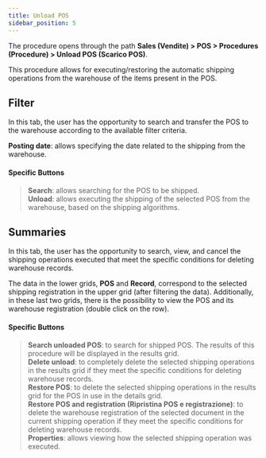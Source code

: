 ```yaml
---
title: Unload POS
sidebar_position: 5
---
```


The procedure opens through the path **Sales (Vendite) > POS > Procedures (Procedure) > Unload POS (Scarico POS)**.

This procedure allows for executing/restoring the automatic shipping operations from the warehouse of the items present in the POS. 

## Filter

In this tab, the user has the opportunity to search and transfer the POS to the warehouse according to the available filter criteria.

**Posting date**: allows specifying the date related to the shipping from the warehouse.

#### Specific Buttons  
> **Search**: allows searching for the POS to be shipped.  
> **Unload**: allows executing the shipping of the selected POS from the warehouse, based on the shipping algorithms.


## Summaries

In this tab, the user has the opportunity to search, view, and cancel the shipping operations executed that meet the specific conditions for deleting warehouse records.

The data in the lower grids, **POS** and **Record**, correspond to the selected shipping registration in the upper grid (after filtering the data). Additionally, in these last two grids, there is the possibility to view the POS and its warehouse registration (double click on the row).

#### Specific Buttons  
> **Search unloaded POS**: to search for shipped POS. The results of this procedure will be displayed in the results grid.  
> **Delete unload**: to completely delete the selected shipping operations in the results grid if they meet the specific conditions for deleting warehouse records.   
> **Restore POS**: to delete the selected shipping operations in the results grid for the POS in use in the details grid.  
> **Restore POS and registration (Ripristina POS e registrazione)**: to delete the warehouse registration of the selected document in the current shipping operation if they meet the specific conditions for deleting warehouse records.  
> **Properties**: allows viewing how the selected shipping operation was executed.